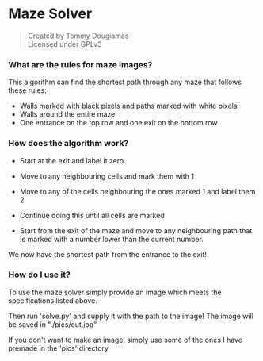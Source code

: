 # Maze Solver
> Created by Tommy Dougiamas  
> Licensed under GPLv3
### What are the rules for maze images?
This algorithm can find the shortest path through any maze that follows these rules:

- Walls marked with black pixels and paths marked with white pixels
- Walls around the entire maze
- One entrance on the top row and one exit on the bottom row

### How does the algorithm work?

- Start at the exit and label it zero.

- Move to any neighbouring cells and mark them with 1

- Move to any of the cells neighbouring the ones marked 1 and label them 2

- Continue doing this until all cells are marked

- Start from the exit of the maze and move to any neighbouring path that is marked with a number lower than the current number.

We now have the shortest path from the entrance to the exit!

### How do I use it?
To use the maze solver simply provide an image which meets the specifications listed above.

Then run 'solve.py' and supply it with the path to the image! The image will be saved in "./pics/out.jpg"

If you don't want to make an image, simply use some of the ones I have premade in the 'pics' directory
